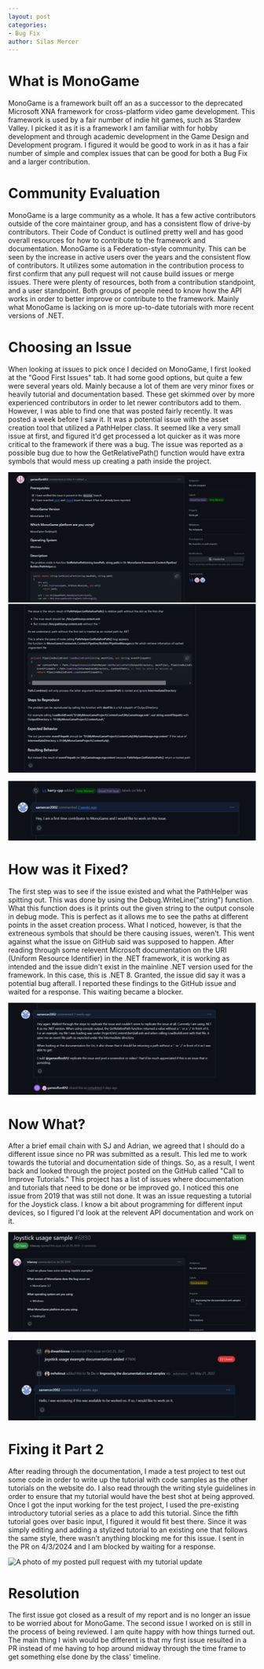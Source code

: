 ```yaml
---
layout: post
categories: 
- Bug Fix
author: Silas Mercer
---
```


# What is MonoGame

MonoGame is a framework built off an as a successor to the deprecated Microsoft XNA framework for cross-platform video game development. This framework is used by a fair number of indie hit games, such as Stardew Valley. I picked it as it is a framework I am familiar with for hobby development and through academic development in the Game Design and Development program. I figured it would be good to work in as it has a fair number of simple and complex issues that can be good for both a Bug Fix and a larger contribution.

# Community Evaluation

MonoGame is a large community as a whole. It has a few active contributors outside of the core maintainer group, and has a consistent flow of drive-by contributors. Their Code of Conduct is outlined pretty well and has good overall resources for how to contribute to the framework and documentation. MonoGame is a Federation-style community. This can be seen by the increase in active users over the years and the consistent flow of contributors. It utilizes some automation in the contribution process to first confirm that any pull request will not cause build issues or merge issues. There were plenty of resources, both from a contribution standpoint, and a user standpoint. Both groups of people need to know how the API works in order to better improve or contribute to the framework. Mainly what MonoGame is lacking on is more up-to-date tutorials with more recent versions of .NET.

# Choosing an Issue

When looking at issues to pick once I decided on MonoGame, I first looked at the "Good First Issues" tab. It had some good options, but quite a few were several years old. Mainly because a lot of them are very minor fixes or heavily tutorial and documentation based. These get skimmed over by more experienced contributors in order to let newer contributors add to them. However, I was able to find one that was posted fairly recently. It was posted a week before I saw it. It was a potential issue with the asset creation tool that utilized a PathHelper class. It seemed like a very small issue at first, and figured it'd get processed a lot quicker as it was more critical to the framework if there was a bug. The issue was reported as a possible bug due to how the GetRelativePath() function would have extra symbols that would mess up creating a path inside the project.

![A photo of the issue I picked](../assets/2024-04-03-Improving-MonoGame-Documentation/Issue-1-Intro-Part1.png)
![A second photo of the issue I picked](../assets/2024-04-03-Improving-MonoGame-Documentation/Issue-1-Intro-Part2.png)

![A photo of me claiming the issue](../assets/2024-04-03-Improving-MonoGame-Documentation/Issue-1-Claim.png)

# How was it Fixed?

The first step was to see if the issue existed and what the PathHelper was spitting out. This was done by using the Debug.WriteLine("string") function. What this function does is it prints out the given string to the output console in debug mode. This is perfect as it allows me to see the paths at different points in the asset creation process. What I noticed, however, is that the extreneous symbols that should be there causing issues, weren't. This went against what the issue on GitHub said was supposed to happen. After reading through some relevent Microsoft documentation on the URI (Uniform Resource Identifier) in the .NET framework, it is working as intended and the issue didn't exist in the mainline .NET version used for the framework. In this case, this is .NET 8. Granted, the issue did say it was a potential bug afterall. I reported these findings to the GitHub issue and waited for a response. This waiting became a blocker.

![A photo of my findings being stated on the GitHub issue](../assets/2024-04-03-Improving-MonoGame-Documentation/Issue-1-Solution.png)

# Now What?
After a brief email chain with SJ and Adrian, we agreed that I should do a different issue since no PR was submitted as a result. This led me to work towards the tutorial and documentation side of things. So, as a result, I went back and looked through the project posted on the GitHub called "Call to Improve Tutorials." This project has a list of issues where documentation and tutorials that need to be done or be improved go. I noticed this one issue from 2019 that was still not done. It was an issue requesting a tutorial for the Joystick class. I know a bit about programming for different input devices, so I figured I'd look at the relevent API documentation and work on it. 

![A photo of the second issue I picked](../assets/2024-04-03-Improving-MonoGame-Documentation/Issue-2-Intro.png)

![A photo of me claiming the issue](../assets/2024-04-03-Improving-MonoGame-Documentation/Issue-2-Claim.png)

# Fixing it Part 2

After reading through the documentation, I made a test project to test out some code in order to write up the tutorial with code samples as the other tutorials on the website do. I also read through the writing style guidelines in order to ensure that my tutorial would have the best shot at being approved. Once I got the input working for the test project, I used the pre-existing introductory tutorial series as a place to add this tutorial. Since the fifth tutorial goes over basic input, I figured it would fit best there. Since it was simply editing and adding a stylized tutorial to an existing one that follows the same style, there wasn't anything blocking me for this issue. I sent in the PR on 4/3/2024 and I am blocked by waiting for a response.

![A photo of my posted pull request with my tutorial update](https://samercer2002.github.io/assets/2024-04-03-Improving-MonoGame-Documentation/Issue-2-PR.png)

# Resolution

The first issue got closed as a result of my report and is no longer an issue to be worried about for MonoGame. The second issue I worked on is still in the process of being reviewed. I am quite happy with how things turned out. The main thing I wish would be different is that my first issue resulted in a PR instead of me having to hop around midway through the time frame to get something else done by the class' timeline.